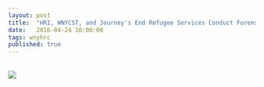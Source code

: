 ```yaml
---
layout: post
title:  "HRI, WNYCST, and Journey's End Refugee Services Conduct Forensic Interpreter Training Event"
date:   2016-04-24 10:00:00
tags: wnyhrc
published: true
---
```

<br>
<img src="{{ site.baseurl }}/img/events/interpreter-training-event.jpg">
<br><br>